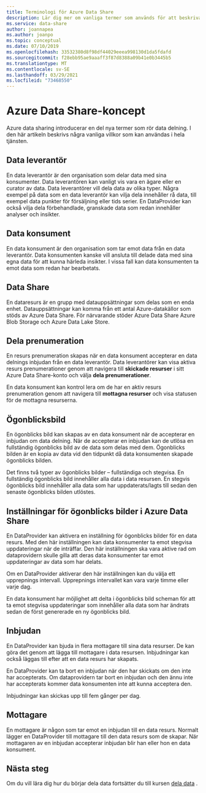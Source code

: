 ```yaml
---
title: Terminologi för Azure Data Share
description: Lär dig mer om vanliga termer som används för att beskriva resurser som används i Azure Data Share (dataprovider, data konsument, data resurs, resurs prenumeration, ögonblicks bild, inbjudan, mottagare.)
ms.service: data-share
author: joannapea
ms.author: joanpo
ms.topic: conceptual
ms.date: 07/10/2019
ms.openlocfilehash: 33532380d8f98df44029eeea998130d1da5fdafd
ms.sourcegitcommit: f28ebb95ae9aaaff3f87d8388a09b41e0b3445b5
ms.translationtype: MT
ms.contentlocale: sv-SE
ms.lasthandoff: 03/29/2021
ms.locfileid: "73468550"
---
```

# <a name="azure-data-share-concepts"></a>Azure Data Share-koncept 

Azure data sharing introducerar en del nya termer som rör data delning. I den här artikeln beskrivs några vanliga villkor som kan användas i hela tjänsten. 

## <a name="data-provider"></a>Data leverantör

En data leverantör är den organisation som delar data med sina konsumenter. Data leverantören kan vanligt vis vara en ägare eller en curator av data. Data leverantörer vill dela data av olika typer. Några exempel på data som en data leverantör kan vilja dela innehåller rå data, till exempel data punkter för försäljning eller tids serier. En DataProvider kan också vilja dela förbehandlade, granskade data som redan innehåller analyser och insikter. 

## <a name="data-consumer"></a>Data konsument 

En data konsument är den organisation som tar emot data från en data leverantör. Data konsumenten kanske vill ansluta till delade data med sina egna data för att kunna härleda insikter. I vissa fall kan data konsumenten ta emot data som redan har bearbetats. 

## <a name="data-share"></a>Data Share

En dataresurs är en grupp med datauppsättningar som delas som en enda enhet. Datauppsättningar kan komma från ett antal Azure-datakällor som stöds av Azure Data Share. För närvarande stöder Azure Data Share Azure Blob Storage och Azure Data Lake Store. 

## <a name="share-subscription"></a>Dela prenumeration 

En resurs prenumeration skapas när en data konsument accepterar en data delnings inbjudan från en data leverantör. Data leverantörer kan visa aktiva resurs prenumerationer genom att navigera till **skickade resurser** i sitt Azure Data Share-konto och välja **dela prenumerationer**.

En data konsument kan kontrol lera om de har en aktiv resurs prenumeration genom att navigera till **mottagna resurser** och visa statusen för de mottagna resurserna. 

## <a name="snapshot"></a>Ögonblicksbild

En ögonblicks bild kan skapas av en data konsument när de accepterar en inbjudan om data delning. När de accepterar en inbjudan kan de utlösa en fullständig ögonblicks bild av de data som delas med dem. Ögonblicks bilden är en kopia av data vid den tidpunkt då data konsumenten skapade ögonblicks bilden. 

Det finns två typer av ögonblicks bilder – fullständiga och stegvisa. En fullständig ögonblicks bild innehåller alla data i data resursen. En stegvis ögonblicks bild innehåller alla data som har uppdaterats/lagts till sedan den senaste ögonblicks bilden utlöstes. 

## <a name="snapshot-settings-in-azure-data-share"></a>Inställningar för ögonblicks bilder i Azure Data Share
 
En DataProvider kan aktivera en inställning för ögonblicks bilder för en data resurs. Med den här inställningen kan data konsumenter ta emot stegvisa uppdateringar när de inträffar. Den här inställningen ska vara aktive rad om dataprovidern skulle gilla att deras data konsumenter tar emot uppdateringar av data som har delats. 

Om en DataProvider aktiverar den här inställningen kan du välja ett upprepnings intervall. Upprepnings intervallet kan vara varje timme eller varje dag. 

En data konsument har möjlighet att delta i ögonblicks bild scheman för att ta emot stegvisa uppdateringar som innehåller alla data som har ändrats sedan de först genererade en ny ögonblicks bild. 

## <a name="invitation"></a>Inbjudan

En DataProvider kan bjuda in flera mottagare till sina data resurser. De kan göra det genom att lägga till mottagare i data resursen. Inbjudningar kan också läggas till efter att en data resurs har skapats. 

En DataProvider kan ta bort en inbjudan när den har skickats om den inte har accepterats. Om dataprovidern tar bort en inbjudan och den ännu inte har accepterats kommer data konsumenten inte att kunna acceptera den. 

Inbjudningar kan skickas upp till fem gånger per dag. 

## <a name="recipient"></a>Mottagare

En mottagare är någon som tar emot en inbjudan till en data resurs. Normalt lägger en DataProvider till mottagare till den data resurs som de skapar. När mottagaren av en inbjudan accepterar inbjudan blir han eller hon en data konsument.  

## <a name="next-steps"></a>Nästa steg

Om du vill lära dig hur du börjar dela data fortsätter du till kursen [dela data](share-your-data.md) .

